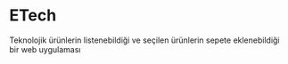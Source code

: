 # ETech
Teknolojik ürünlerin listenebildiği ve seçilen ürünlerin sepete eklenebildiği bir web uygulaması
